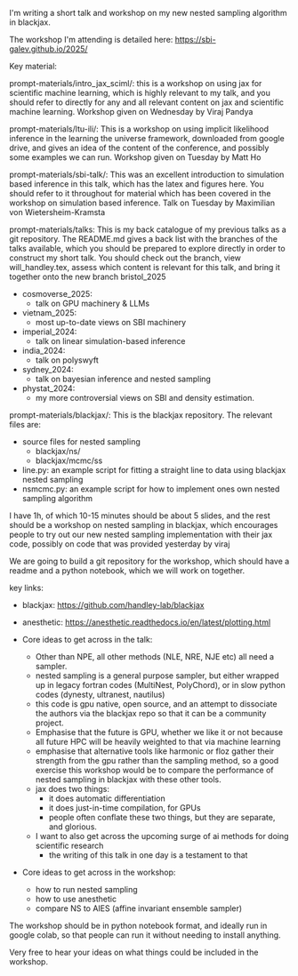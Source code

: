I'm writing a short talk and workshop on my new nested sampling algorithm in blackjax.

The workshop I'm attending is detailed here:
https://sbi-galev.github.io/2025/

Key material:

prompt-materials/intro_jax_sciml/: this is a workshop on using jax for scientific machine learning, which is highly relevant to my talk, and you should refer to directly for any and all relevant content on jax and scientific machine learning. Workshop given on Wednesday by Viraj Pandya

prompt-materials/ltu-ili/: This is a workshop on using implicit likelihood inference in the learning the universe framework, downloaded from google drive, and gives an idea of the content of the conference, and possibly some examples we can run. Workshop given on Tuesday by Matt Ho

prompt-materials/sbi-talk/: This was an excellent introduction to simulation based inference in this talk, which has the latex and figures here. You should refer to it throughout for material which has been covered in the workshop on simulation based inference. Talk on Tuesday by Maximilian von Wietersheim-Kramsta

prompt-materials/talks: This is my back catalogue of my previous talks as a git repository. The README.md gives a back list with the branches of the talks available, which you should be prepared to explore directly in order to construct my short talk. You should check out the branch, view will_handley.tex, assess which content is relevant for this talk, and bring it together onto the new branch bristol_2025
  - cosmoverse_2025:
    - talk on GPU machinery & LLMs
  - vietnam_2025:
    - most up-to-date views on SBI machinery
  - imperial_2024:
    - talk on linear simulation-based inference
  - india_2024:
    - talk on polyswyft
  - sydney_2024:
    - talk on bayesian inference and nested sampling
  - phystat_2024:
    - my more controversial views on SBI and density estimation.

prompt-materials/blackjax/: This is the blackjax repository. The relevant files are:
- source files for nested sampling
  - blackjax/ns/
  - blackjax/mcmc/ss
- line.py: an example script for fitting a straight line to data using blackjax nested sampling
- nsmcmc.py: an example script for how to implement ones own nested sampling algorithm

I have 1h, of which 10-15 minutes should be about 5 slides, and the rest should be a workshop on nested sampling in blackjax, which encourages people to try out our new nested sampling implementation with their jax code, possibly on code that was provided yesterday by viraj

We are going to build a git repository for the workshop, which should have a readme and a python notebook, which we will work on together.

key links:
- blackjax: https://github.com/handley-lab/blackjax
- anesthetic: https://anesthetic.readthedocs.io/en/latest/plotting.html


- Core ideas to get across in the talk:
  - Other than NPE, all other methods (NLE, NRE, NJE etc) all need a sampler. 
  - nested sampling is a general purpose sampler, but either wrapped up in legacy fortran codes (MultiNest, PolyChord), or in slow python codes (dynesty, ultranest, nautilus)
  - this code is gpu native, open source, and an attempt to dissociate the authors via the blackjax repo so that it can be a community project.
  - Emphasise that the future is GPU, whether we like it or not because all future HPC will be heavily weighted to that via machine learning
  - emphasise that alternative tools like harmonic or floz gather their strength from the gpu rather than the sampling method, so a good exercise this workshop would be to compare the performance of nested sampling in blackjax with these other tools.
  - jax does two things:
    - it does automatic differentiation
    - it does just-in-time compilation, for GPUs
    - people often conflate these two things, but they are separate, and glorious.
  - I want to also get across the upcoming surge of ai methods for doing scientific research
    - the writing of this talk in one day is a testament to that 
- Core ideas to get across in the workshop:
  - how to run nested sampling
  - how to use anesthetic
  - compare NS to AIES (affine invariant ensemble sampler)

The workshop should be in python notebook format, and ideally run in google colab, so that people can run it without needing to install anything.

Very free to hear your ideas on what things could be included in the workshop.
